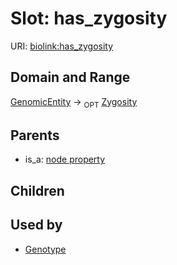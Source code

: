 
# Slot: has_zygosity




URI: [biolink:has_zygosity](https://w3id.org/biolink/vocab/has_zygosity)


## Domain and Range

[GenomicEntity](GenomicEntity.md) ->  <sub>OPT</sub>
 [Zygosity](Zygosity.md)

## Parents

 *  is_a: [node property](node_property.md)

## Children


## Used by

 * [Genotype](Genotype.md)
